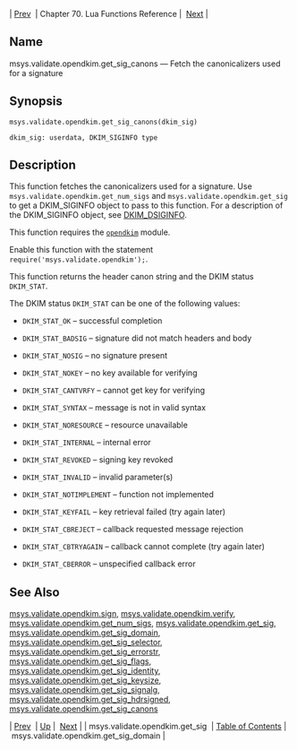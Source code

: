 | [Prev](lua.ref.msys.validate.opendkim.get_sig)  | Chapter 70. Lua Functions Reference |  [Next](lua.ref.msys.validate.opendkim.get_sig_domain) |

<a name="lua.ref.msys.validate.opendkim.get_sig_canons"></a>
## Name

msys.validate.opendkim.get_sig_canons — Fetch the canonicalizers used for a signature

<a name="idp18712048"></a>
## Synopsis

`msys.validate.opendkim.get_sig_canons(dkim_sig)`

`dkim_sig: userdata, DKIM_SIGINFO type`<a name="idp18715504"></a>
## Description

This function fetches the canonicalizers used for a signature. Use `msys.validate.opendkim.get_num_sigs` and `msys.validate.opendkim.get_sig` to get a DKIM_SIGINFO object to pass to this function. For a description of the DKIM_SIGINFO object, see [DKIM_DSIGINFO](http://www.opendkim.org/libopendkim/dkim_siginfo.html).

This function requires the [`opendkim`](modules.opendkim "71.50. opendkim – Open Source DKIM") module.

Enable this function with the statement `require('msys.validate.opendkim');`.

This function returns the header canon string and the DKIM status `DKIM_STAT`.

The DKIM status `DKIM_STAT` can be one of the following values:

*   `DKIM_STAT_OK` – successful completion

*   `DKIM_STAT_BADSIG` – signature did not match headers and body

*   `DKIM_STAT_NOSIG` – no signature present

*   `DKIM_STAT_NOKEY` – no key available for verifying

*   `DKIM_STAT_CANTVRFY` – cannot get key for verifying

*   `DKIM_STAT_SYNTAX` – message is not in valid syntax

*   `DKIM_STAT_NORESOURCE` – resource unavailable

*   `DKIM_STAT_INTERNAL` – internal error

*   `DKIM_STAT_REVOKED` – signing key revoked

*   `DKIM_STAT_INVALID` – invalid parameter(s)

*   `DKIM_STAT_NOTIMPLEMENT` – function not implemented

*   `DKIM_STAT_KEYFAIL` – key retrieval failed (try again later)

*   `DKIM_STAT_CBREJECT` – callback requested message rejection

*   `DKIM_STAT_CBTRYAGAIN` – callback cannot complete (try again later)

*   `DKIM_STAT_CBERROR` – unspecified callback error

<a name="idp18744080"></a>
## See Also

[msys.validate.opendkim.sign](lua.ref.msys.validate.opendkim.sign "msys.validate.opendkim.sign"), [msys.validate.opendkim.verify](lua.ref.msys.validate.opendkim.verify "msys.validate.opendkim.verify"), [msys.validate.opendkim.get_num_sigs](lua.ref.msys.validate.opendkim.get_num_sigs "msys.validate.opendkim.get_num_sigs"), [msys.validate.opendkim.get_sig](lua.ref.msys.validate.opendkim.get_sig "msys.validate.opendkim.get_sig"), [msys.validate.opendkim.get_sig_domain](lua.ref.msys.validate.opendkim.get_sig_domain "msys.validate.opendkim.get_sig_domain"), [msys.validate.opendkim.get_sig_selector](lua.ref.msys.validate.opendkim.get_sig_selector "msys.validate.opendkim.get_sig_selector"), [msys.validate.opendkim.get_sig_errorstr](lua.ref.msys.validate.opendkim.get_sig_errorstr "msys.validate.opendkim.get_sig_errorstr"), [msys.validate.opendkim.get_sig_flags](lua.ref.msys.validate.opendkim.get_sig_flags "msys.validate.opendkim.get_sig_flags"), [msys.validate.opendkim.get_sig_identity](lua.ref.msys.validate.opendkim.get_sig_identity "msys.validate.opendkim.get_sig_identity"), [msys.validate.opendkim.get_sig_keysize](lua.ref.msys.validate.opendkim.get_sig_keysize "msys.validate.opendkim.get_sig_keysize"), [msys.validate.opendkim.get_sig_signalg](lua.ref.msys.validate.opendkim.get_sig_signalg "msys.validate.opendkim.get_sig_signalg"), [msys.validate.opendkim.get_sig_hdrsigned](lua.ref.msys.validate.opendkim.get_sig_hdrsigned "msys.validate.opendkim.get_sig_hdrsigned"), [msys.validate.opendkim.get_sig_canons](lua.ref.msys.validate.opendkim.get_sig_canons "msys.validate.opendkim.get_sig_canons")

| [Prev](lua.ref.msys.validate.opendkim.get_sig)  | [Up](lua.function.details) |  [Next](lua.ref.msys.validate.opendkim.get_sig_domain) |
| msys.validate.opendkim.get_sig  | [Table of Contents](index) |  msys.validate.opendkim.get_sig_domain |

